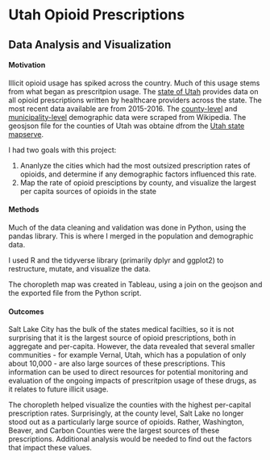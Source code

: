# Utah Opioid Prescriptions
## Data Analysis and Visualization

#### Motivation
Illicit opioid usage has spiked across the country. Much of this usage stems from what began as prescritpion usage. The [state of Utah](https://opendata.utah.gov/Public-Safety/Utah-Opioid-Prescription-Data-by-City-Zip-County-2/ivcs-mb6d) provides data on all opioid prescriptions written by healthcare providers across the state. The most recent data available are from 2015-2016. The [county-level](https://en.wikipedia.org/wiki/List_of_counties_in_Utah) and [municipality-level](https://en.wikipedia.org/wiki/List_of_municipalities_in_Utah) demographic data were scraped from Wikipedia. The geosjson file for the counties of Utah was obtaine dfrom the [Utah state mapserve](https://mapserv.utah.gov/arcgis/rest/services/PLSS/MapServer/layers).

I had two goals with this project:
1. Ananlyze the cities which had the most outsized prescription rates of opioids, and determine if any demographic factors influenced this rate.
2. Map the rate of opioid presciptions by county, and visualize the largest per capita sources of opioids in the state

#### Methods
Much of the data cleaning and validation was done in Python, using the pandas library. This is where I merged in the population and demographic data.

I used R and the tidyverse library (primarily dplyr and ggplot2) to restructure, mutate, and visualize the data.

The choropleth map was created in Tableau, using a join on the geojson and the exported file from the Python script.

#### Outcomes
Salt Lake City has the bulk of the states medical facilties, so it is not surprising that it is the largest source of opioid prescriptions, both in aggregate and per-capita. However, the data revealed that several smaller communities - for example Vernal, Utah, which has a population of only about 10,000 - are also large sources of these prescriptions. This information can be used to direct resources for potential monitoring and evaluation of the ongoing impacts of prescritpion usage of these drugs, as it relates to future illicit usage.

The choropleth helped visualize the counties with the highest per-capital prescription rates. Surprisingly, at the county level, Salt Lake no longer stood out as a particularly large source of opioids. Rather, Washington, Beaver, and Carbon Counties were the largest sources of these prescriptions. Additional analysis would be needed to find out the factors that impact these values. 
